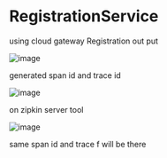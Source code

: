 # RegistrationService

using cloud gateway Registration out put 

![image](https://user-images.githubusercontent.com/115841974/208343661-00ec3ea0-2a7a-4da0-9079-2d28baee7821.png)


generated span id and trace id

![image](https://user-images.githubusercontent.com/115841974/208343841-b6ec18ce-abc7-498a-93ab-be38bdbd713e.png)

on zipkin server tool

![image](https://user-images.githubusercontent.com/115841974/208343991-6d9c697c-5acb-454a-860f-63fb3653d56b.png)

same span id and trace f will be there 

